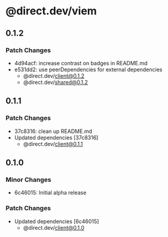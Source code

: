 # @direct.dev/viem

## 0.1.2

### Patch Changes

- 4d94acf: increase contrast on badges in README.md
- e531dd2: use peerDependencies for external dependencies
  - @direct.dev/client@0.1.2
  - @direct.dev/shared@0.1.2

## 0.1.1

### Patch Changes

- 37c8316: clean up README.md
- Updated dependencies [37c8316]
  - @direct.dev/client@0.1.1

## 0.1.0

### Minor Changes

- 6c46015: Initial alpha release

### Patch Changes

- Updated dependencies [6c46015]
  - @direct.dev/client@0.1.0

